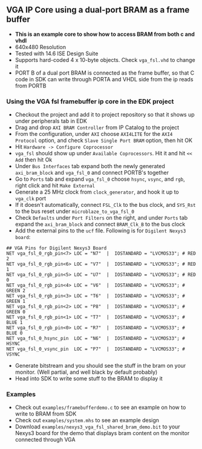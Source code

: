 ## VGA IP Core using a dual-port BRAM as a frame buffer
* **This is an example core to show how to access BRAM from both c and vhdl**
* 640x480 Resolution
* Tested with 14.6 ISE Design Suite
* Supports hard-coded 4 x 10-byte objects. Check `vga_fsl.vhd` to change it
* PORT B of a dual port BRAM is connected as the frame buffer, so that C code in SDK can write through PORTA and VHDL side from the ip reads from PORTB

### Using the VGA fsl framebuffer ip core in the EDK project
* Checkout the project and add it to project repository so that it shows up under peripherals tab in EDK
* Drag and drop `AXI BRAM Controller` from IP Catalog to the project
* From the configuration, under `AXI` choose `AXI4LITE` for the `AXI4 Protocol` option, and check `Slave Single Port BRAM` option, then hit OK
* Hit `Hardware -> Configure Coprocessor`
* `vga_fsl` should show up under `Available Coprocessors`. Hit it and hit `<< Add` then hit Ok
* Under `Bus Interfaces` tab expand both the newly generated `axi_bram_block` and `vga_fsl_0` and connect PORTB's together
* Go to `Ports` tab and expand `vga_fsl_0` choose `hsync`, `vsync`, and `rgb`, right click and hit `Make External`
* Generate a 25 MHz clock from `clock_generator`, and hook it up to `vga_clk` port
* If it doesn't automatically, connect `FSL_Clk` to the bus clock, and `SYS_Rst` to the bus reset under `microblaze_to_vga_fsl_0`
* Check `Defaults` under `Port Filters` on the right, and under `Ports` tab expand the `axi_bram_block` and connect `BRAM_Clk_B` to the bus clock
* Add the external pins to the `ucf` file. Following is for `Digilent Nexys3 board`:

```
## VGA Pins for Digilent Nexys3 Board
NET vga_fsl_0_rgb_pin<7> LOC = "N7"  |  IOSTANDARD = "LVCMOS33"; # RED 2
NET vga_fsl_0_rgb_pin<6> LOC = "V7"  |  IOSTANDARD = "LVCMOS33"; # RED 1
NET vga_fsl_0_rgb_pin<5> LOC = "U7"  |  IOSTANDARD = "LVCMOS33"; # RED 0
NET vga_fsl_0_rgb_pin<4> LOC = "V6"  |  IOSTANDARD = "LVCMOS33"; # GREEN 2
NET vga_fsl_0_rgb_pin<3> LOC = "T6"  |  IOSTANDARD = "LVCMOS33"; # GREEN 1
NET vga_fsl_0_rgb_pin<2> LOC = "P8"  |  IOSTANDARD = "LVCMOS33"; # GREEN 0
NET vga_fsl_0_rgb_pin<1> LOC = "T7"  |  IOSTANDARD = "LVCMOS33"; # BLUE 1
NET vga_fsl_0_rgb_pin<0> LOC = "R7"  |  IOSTANDARD = "LVCMOS33"; # BLUE 0
NET vga_fsl_0_hsync_pin  LOC = "N6"  |  IOSTANDARD = "LVCMOS33"; # HSYNC
NET vga_fsl_0_vsync_pin  LOC = "P7"  |  IOSTANDARD = "LVCMOS33"; # VSYNC
```

* Generate bitstream and you should see the stuff in the bram on your monitor. (Well partial, and well black by default probably)
* Head into SDK to write some stuff to the BRAM to display it

### Examples
* Check out `examples/framebufferdemo.c` to see an example on how to write to BRAM from SDK
* Check out `examples/system.mhs` to see an example design
* Download `examples/nexys3_vga_fsl_shared_bram_demo.bit` to your Nexys3 board for the demo that displays bram content on the monitor connected through VGA

